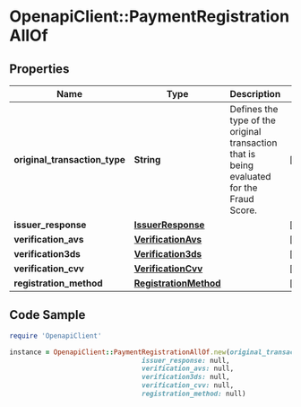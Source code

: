 # OpenapiClient::PaymentRegistrationAllOf

## Properties

Name | Type | Description | Notes
------------ | ------------- | ------------- | -------------
**original_transaction_type** | **String** | Defines the type of the original transaction that is being evaluated for the Fraud Score. | [optional] 
**issuer_response** | [**IssuerResponse**](IssuerResponse.md) |  | [optional] 
**verification_avs** | [**VerificationAvs**](VerificationAvs.md) |  | [optional] 
**verification3ds** | [**Verification3ds**](Verification3ds.md) |  | [optional] 
**verification_cvv** | [**VerificationCvv**](VerificationCvv.md) |  | [optional] 
**registration_method** | [**RegistrationMethod**](RegistrationMethod.md) |  | [optional] 

## Code Sample

```ruby
require 'OpenapiClient'

instance = OpenapiClient::PaymentRegistrationAllOf.new(original_transaction_type: registration/method/card,
                                 issuer_response: null,
                                 verification_avs: null,
                                 verification3ds: null,
                                 verification_cvv: null,
                                 registration_method: null)
```


